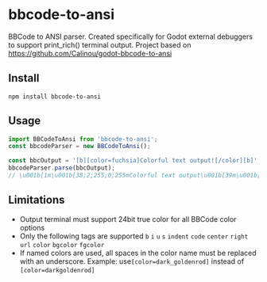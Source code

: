 # bbcode-to-ansi
BBCode to ANSI parser. Created specifically for Godot external debuggers to support print_rich() terminal output. Project based on https://github.com/Calinou/godot-bbcode-to-ansi

## Install
`npm install bbcode-to-ansi`

## Usage
```js
import BBCodeToAnsi from 'bbcode-to-ansi';
const bbcodeParser = new BBCodeToAnsi();

const bbcOutput = '[b][color=fuchsia]Colorful text output![/color][b]';
bbcodeParser.parse(bbcOutput);
// \u001b[1m\u001b[38;2;255;0;255mColorful text output\u001b[39m\u001b[22m
```
## Limitations
 - Output terminal must support 24bit true color for all BBCode color options
 - Only the following tags are supported `b` `i` `u` `s` `indent` `code` `center` `right` `url` `color` `bgcolor` `fgcolor`
 - If named colors are used, all spaces in the color name must be replaced with an underscore. Example: use`[color=dark_goldenrod]` instead of `[color=darkgoldenrod]`
